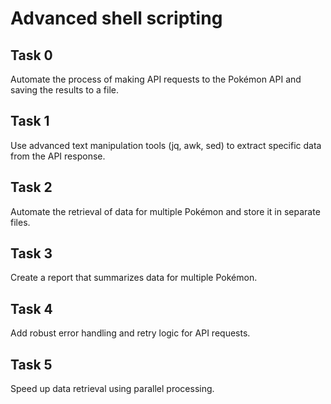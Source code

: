# Advanced shell scripting

## Task 0
Automate the process of making API requests to the Pokémon API and saving the results to a file.

## Task 1
Use advanced text manipulation tools (jq, awk, sed) to extract specific data from the API response.

## Task 2
Automate the retrieval of data for multiple Pokémon and store it in separate files.

## Task 3
Create a report that summarizes data for multiple Pokémon.

## Task 4
Add robust error handling and retry logic for API requests.

## Task 5
Speed up data retrieval using parallel processing.